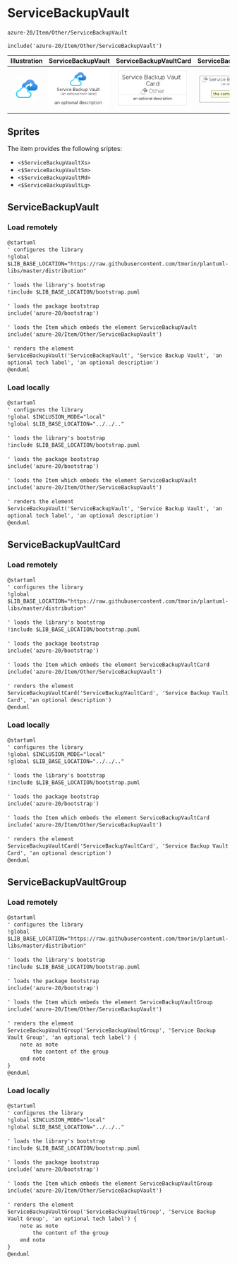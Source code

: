 # ServiceBackupVault


```text
azure-20/Item/Other/ServiceBackupVault
```

```text
include('azure-20/Item/Other/ServiceBackupVault')
```



| Illustration | ServiceBackupVault | ServiceBackupVaultCard | ServiceBackupVaultGroup |
| :---: | :---: | :---: | :---: |
| ![illustration for Illustration](../../../azure-20/Item/Other/ServiceBackupVault.png) | ![illustration for ServiceBackupVault](../../../azure-20/Item/Other/ServiceBackupVault.Local.png) | ![illustration for ServiceBackupVaultCard](../../../azure-20/Item/Other/ServiceBackupVaultCard.Local.png) | ![illustration for ServiceBackupVaultGroup](../../../azure-20/Item/Other/ServiceBackupVaultGroup.Local.png) |



## Sprites
The item provides the following sriptes:

- `<$ServiceBackupVaultXs>`
- `<$ServiceBackupVaultSm>`
- `<$ServiceBackupVaultMd>`
- `<$ServiceBackupVaultLg>`





## ServiceBackupVault

### Load remotely
```plantuml
@startuml
' configures the library
!global $LIB_BASE_LOCATION="https://raw.githubusercontent.com/tmorin/plantuml-libs/master/distribution"

' loads the library's bootstrap
!include $LIB_BASE_LOCATION/bootstrap.puml

' loads the package bootstrap
include('azure-20/bootstrap')

' loads the Item which embeds the element ServiceBackupVault
include('azure-20/Item/Other/ServiceBackupVault')

' renders the element
ServiceBackupVault('ServiceBackupVault', 'Service Backup Vault', 'an optional tech label', 'an optional description')
@enduml
```

### Load locally
```plantuml
@startuml
' configures the library
!global $INCLUSION_MODE="local"
!global $LIB_BASE_LOCATION="../../.."

' loads the library's bootstrap
!include $LIB_BASE_LOCATION/bootstrap.puml

' loads the package bootstrap
include('azure-20/bootstrap')

' loads the Item which embeds the element ServiceBackupVault
include('azure-20/Item/Other/ServiceBackupVault')

' renders the element
ServiceBackupVault('ServiceBackupVault', 'Service Backup Vault', 'an optional tech label', 'an optional description')
@enduml
```

## ServiceBackupVaultCard

### Load remotely
```plantuml
@startuml
' configures the library
!global $LIB_BASE_LOCATION="https://raw.githubusercontent.com/tmorin/plantuml-libs/master/distribution"

' loads the library's bootstrap
!include $LIB_BASE_LOCATION/bootstrap.puml

' loads the package bootstrap
include('azure-20/bootstrap')

' loads the Item which embeds the element ServiceBackupVaultCard
include('azure-20/Item/Other/ServiceBackupVault')

' renders the element
ServiceBackupVaultCard('ServiceBackupVaultCard', 'Service Backup Vault Card', 'an optional description')
@enduml
```

### Load locally
```plantuml
@startuml
' configures the library
!global $INCLUSION_MODE="local"
!global $LIB_BASE_LOCATION="../../.."

' loads the library's bootstrap
!include $LIB_BASE_LOCATION/bootstrap.puml

' loads the package bootstrap
include('azure-20/bootstrap')

' loads the Item which embeds the element ServiceBackupVaultCard
include('azure-20/Item/Other/ServiceBackupVault')

' renders the element
ServiceBackupVaultCard('ServiceBackupVaultCard', 'Service Backup Vault Card', 'an optional description')
@enduml
```

## ServiceBackupVaultGroup

### Load remotely
```plantuml
@startuml
' configures the library
!global $LIB_BASE_LOCATION="https://raw.githubusercontent.com/tmorin/plantuml-libs/master/distribution"

' loads the library's bootstrap
!include $LIB_BASE_LOCATION/bootstrap.puml

' loads the package bootstrap
include('azure-20/bootstrap')

' loads the Item which embeds the element ServiceBackupVaultGroup
include('azure-20/Item/Other/ServiceBackupVault')

' renders the element
ServiceBackupVaultGroup('ServiceBackupVaultGroup', 'Service Backup Vault Group', 'an optional tech label') {
    note as note
        the content of the group
    end note
}
@enduml
```

### Load locally
```plantuml
@startuml
' configures the library
!global $INCLUSION_MODE="local"
!global $LIB_BASE_LOCATION="../../.."

' loads the library's bootstrap
!include $LIB_BASE_LOCATION/bootstrap.puml

' loads the package bootstrap
include('azure-20/bootstrap')

' loads the Item which embeds the element ServiceBackupVaultGroup
include('azure-20/Item/Other/ServiceBackupVault')

' renders the element
ServiceBackupVaultGroup('ServiceBackupVaultGroup', 'Service Backup Vault Group', 'an optional tech label') {
    note as note
        the content of the group
    end note
}
@enduml
```

